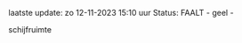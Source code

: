 laatste update: 
zo 12-11-2023 15:10   uur 
Status: FAALT - geel - 
<div class="service Y">schijfruimte</div>